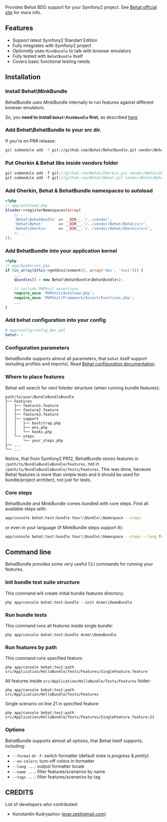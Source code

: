 Provides Behat BDD support for your Symfony2 project.
See [Behat official site](http://behat.org) for more info.

## Features

- Support latest Symfony2 Standart Edition
- Fully integrates with Symfony2 project
- _Optionally_ uses `MinkBundle` to talk with browser emulators
- Fully tested with `BehatBundle` itself
- Covers basic functional testing needs

## Installation

### Install Behat\MinkBundle

BehatBundle uses MinkBundle internally to run features against different browser emulators.

So, you **need to install `Behat\MinkBundle` first**, as described [here](https://github.com/Behat/MinkBundle#readme).

### Add Behat\BehatBundle to your src dir.

If you're on PR# release:

``` bash
git submodule add -f git://github.com/Behat/BehatBundle.git vendor/Behat/BehatBundle
```

### Put Gherkin & Behat libs inside vendors folder

``` php
git submodule add -f git://github.com/Behat/Gherkin.git vendor/Behat/Gherkin
git submodule add -f git://github.com/Behat/Behat.git vendor/Behat/Behat
```

### Add Gherkin, Behat & BehatBundle namespaces to autoload

``` php
<?php
// app/autoload.php
$loader->registerNamespaces(array(
    // ...
    'Behat\BehatBundle' => __DIR__.'/../vendor',
    'Behat\Behat'       => __DIR__.'/../vendor/Behat/Behat/src',
    'Behat\Gherkin'     => __DIR__.'/../vendor/Behat/Gherkin/src',
    // ...
));
```

### Add BehatBundle into your application kernel

``` php
<?php
// app/AppKernel.php
if (in_array($this->getEnvironment(), array('dev', 'test'))) {
    ...
    $bundles[] = new Behat\BehatBundle\BehatBundle();

    // include PHPUnit assertions
    require_once 'PHPUnit/Autoload.php';
    require_once 'PHPUnit/Framework/Assert/Functions.php';
    ...
}
```

### Add behat configuration into your config

``` yml
# app/config/config_dev.yml
behat: ~
```

### Configuration parameters

BehatBundle supports almost all parameters, that `behat` itself support (exluding profiles and imports). Read [Behat configuration documentation](http://docs.behat.org/en/behat/configuration.html).

### Where to place features

Behat will search for next foleder structure (when running bundle features):

    path/to/your/BundleBundleBundle
    ├── Features
    │   ├── feature1.feature
    │   ├── feature2.feature
    │   ├── feature3.feature
    │   ├── support
    │   │   ├── bootstrap.php
    │   │   ├── env.php
    │   │   └── hooks.php
    │   └── steps
    │       └── your_steps.php
    ├── ...
    └── ...

Notice, that from Symfony2 PR12, BehatBundle stores features in `/path/to/BundleBundleBundle/Features`, not in `/path/to/BundleBundleBundle/Tests/Features`. This was done, because Behat features is more than simple tests and it should be used for bundle/project architect, not just for tests.

### Core steps

BehatBundle and MinkBundle comes bundled with core steps. Find all available steps with:

``` bash
app/console behat:test:bundle Your\\Bundle\\Namespace --steps
```

or even in your language (if MinkBundle steps support it):

``` bash
app/console behat:test:bundle Your\\Bundle\\Namespace --steps --lang fr
```

## Command line

BehatBundle provides some very useful CLI commands for running your features.

### Init bundle test suite structure

This command will create initial bundle features directory:

    php app/console behat:test:bundle --init Acme\\DemoBundle

### Run bundle tests

This command runs all features inside single bundle:

    php app/console behat:test:bundle Acme\\DemoBundle

### Run features by path

This command runs specified feature:

    php app/console behat:test:path src/Application/HelloBundle/Tests/Features/SingleFeature.feature

All features inside `src/Application/HelloBundle/Tests/Features` folder:

    php app/console behat:test:path src/Application/HelloBundle/Tests/Features

Single scenario on line 21 in specified feature:

    php app/console behat:test:path src/Application/HelloBundle/Tests/Features/SingleFeature.feature:21

### Options

BehatBundle supports almost all options, that Behat itself supports, including:

- `--format` or `-f`: switch formatter (default ones is *progress* & *pretty*)
- `--no-colors`: turn-off colors in formatter
- `--lang ...`: output formatter locale
- `--name ...`: filter features/scenarios by name
- `--tags ...`: filter features/scenarios by tag

## CREDITS

List of developers who contributed:

- Konstantin Kudryashov (ever.zet@gmail.com)
